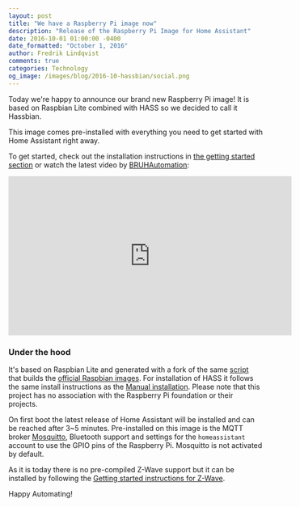 ```yaml
---
layout: post
title: "We have a Raspberry Pi image now"
description: "Release of the Raspberry Pi Image for Home Assistant"
date: 2016-10-01 01:00:00 -0400
date_formatted: "October 1, 2016"
author: Fredrik Lindqvist
comments: true
categories: Technology
og_image: /images/blog/2016-10-hassbian/social.png
---
```


Today we're happy to announce our brand new Raspberry Pi image! It is based on Raspbian Lite combined with HASS so we decided to call it Hassbian.

This image comes pre-installed with everything you need to get started with Home Assistant right away.

To get started, check out the installation instructions in [the getting started section][gs-image] or watch the latest video by [BRUHAutomation]:

<div class='videoWrapper'>
<iframe width="560" height="315" src="https://www.youtube.com/embed/iIz6XqDwHEk" frameborder="0" allowfullscreen></iframe>
</div>

### Under the hood

It's based on Raspbian Lite and generated with a fork of the same [script](https://github.com/home-assistant/pi-gen) that builds the [official Raspbian images](https://raspberrypi.org/downloads/raspbian/). For installation of HASS it follows the same install instructions as the [Manual installation](/getting-started/installation-raspberry-pi/). Please note that this project has no association with the Raspberry Pi foundation or their projects.

On first boot the latest release of Home Assistant will be installed and can be reached after 3~5 minutes. Pre-installed on this image is the MQTT broker [Mosquitto](https://mosquitto.org/), Bluetooth support and settings for the `homeassistant` account to use the GPIO pins of the Raspberry Pi. Mosquitto is not activated by default.

As it is today there is no pre-compiled Z-Wave support but it can be installed by following the [Getting started instructions for Z-Wave](/getting-started/z-wave/).

Happy Automating!

[gs-image]: /getting-started/installation-raspberry-pi-image/
[BRUHAutomation]: https://www.youtube.com/channel/UCLecVrux63S6aYiErxdiy4w
